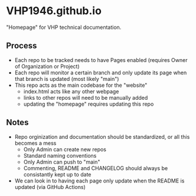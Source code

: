 # VHP1946.github.io

"Homepage" for VHP technical documentation.

## Process
* Each repo to be tracked needs to have Pages enabled (requires Owner of Organization or Project)
* Each repo will monitor a certain branch and only update its page when that branch is updated (most likely "main")
* This repo acts as the main codebase for the "website"
  * index.html acts like any other webpage
  * links to other repos will need to be manually added
  * updating the "homepage" requires updating this repo
 
## Notes
* Repo orginization and documentation should be standardized, or all this becomes a mess
  * Only Admin can create new repos
  * Standard naming conventions
  * Only Admin can push to "main"
  * Commenting, README and CHANGELOG should always be consistantly kept up to date
* We can look in to having each page only update when the README is updated (via GitHub Actions)
